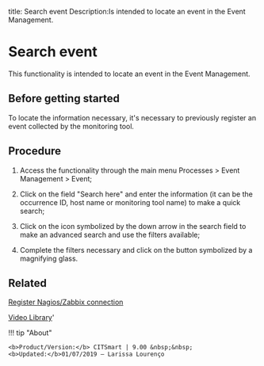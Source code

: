 title: Search event
Description:Is intended to locate an event in the Event Management. 
# Search event

This functionality is intended to locate an event in the Event Management.

Before getting started
--------------------------

To locate the information necessary, it's necessary to previously register an
event collected by the monitoring tool.

Procedure
-------------

1.  Access the functionality through the main menu Processes \> Event Management
    \> Event;

2.  Click on the field "Search here" and enter the information (it can be the
    occurrence ID, host name or monitoring tool name) to make a quick search;

3.  Click on the icon symbolized by the down arrow in the search field to make
    an advanced search and use the filters available;

4.  Complete the filters necessary and click on the button symbolized by a
    magnifying glass.

Related
-----------

[Register Nagios/Zabbix connection](/en-us/citsmart-platform-8/processes/event/configuration/register-nagios-zabbix-connection.html)


<i class='fa fa-youtube-play  fa-2x' style='color:#97ce17;vertical-align: middle;'> </i> [Video Library](https://www.youtube.com/playlist?list=PLB5qK2uzf2ROlR1PEYuzoujqNuxz50uRX)'

!!! tip "About"

    <b>Product/Version:</b> CITSmart | 9.00 &nbsp;&nbsp;
    <b>Updated:</b>01/07/2019 – Larissa Lourenço

